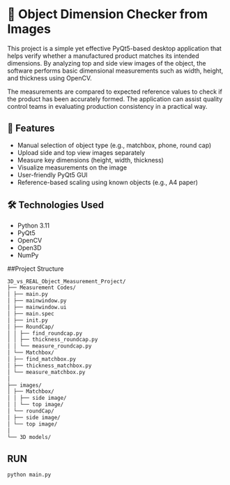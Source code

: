 # 🧪 Object Dimension Checker from Images

This project is a simple yet effective PyQt5-based desktop application that helps verify whether a manufactured product matches its intended dimensions. By analyzing top and side view images of the object, the software performs basic dimensional measurements such as width, height, and thickness using OpenCV.

The measurements are compared to expected reference values to check if the product has been accurately formed. The application can assist quality control teams in evaluating production consistency in a practical way.

## 🎯 Features

- Manual selection of object type (e.g., matchbox, phone, round cap)
- Upload side and top view images separately
- Measure key dimensions (height, width, thickness)
- Visualize measurements on the image
- User-friendly PyQt5 GUI
- Reference-based scaling using known objects (e.g., A4 paper)

## 🛠️ Technologies Used

- Python 3.11
- PyQt5
- OpenCV
- Open3D
- NumPy

##Project Structure
```bash
3D_vs_REAL_Object_Measurement_Project/
├── Measurement Codes/
│ ├── main.py
│ ├── mainwindow.py
│ ├── mainwindow.ui
│ ├── main.spec
│ ├── init.py
│ ├── RoundCap/
│ │ ├── find_roundcap.py
│ │ ├── thickness_roundcap.py
│ │ └── measure_roundcap.py
│ └── Matchbox/
│ ├── find_matchbox.py
│ ├── thickness_matchbox.py
│ └── measure_matchbox.py
│
├── images/
│ ├── Matchbox/
│ │ ├── side image/
│ │ └── top image/
│ └── roundCap/
│ ├── side image/
│ └── top image/
│
└── 3D models/
```
## RUN
```bash
python main.py

